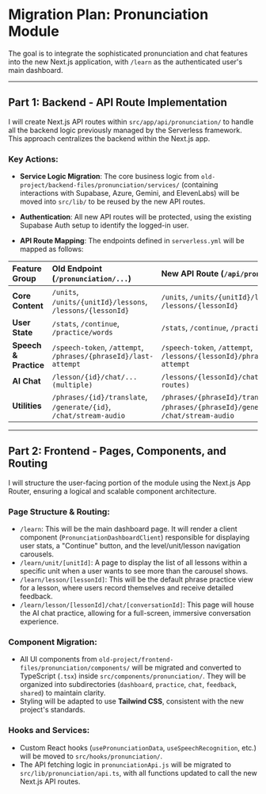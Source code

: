 # Migration Plan: Pronunciation Module

The goal is to integrate the sophisticated pronunciation and chat features into the new Next.js application, with `/learn` as the authenticated user's main dashboard.

---

## Part 1: Backend - API Route Implementation

I will create Next.js API routes within `src/app/api/pronunciation/` to handle all the backend logic previously managed by the Serverless framework. This approach centralizes the backend within the Next.js app.

### Key Actions:

- **Service Logic Migration**: The core business logic from `old-project/backend-files/pronunciation/services/` (containing interactions with Supabase, Azure, Gemini, and ElevenLabs) will be moved into `src/lib/` to be reused by the new API routes.

- **Authentication**: All new API routes will be protected, using the existing Supabase Auth setup to identify the logged-in user.

- **API Route Mapping**: The endpoints defined in `serverless.yml` will be mapped as follows:

| Feature Group         | Old Endpoint (`/pronunciation/...`)                               | New API Route (`/api/pronunciation/...`)                                                    |
| :-------------------- | :---------------------------------------------------------------- | :------------------------------------------------------------------------------------------ |
| **Core Content**      | `/units`, `/units/{unitId}/lessons`, `/lessons/{lessonId}`        | `/units`, `/units/{unitId}/lessons`, `/lessons/{lessonId}`                                  |
| **User State**        | `/stats`, `/continue`, `/practice/words`                          | `/stats`, `/continue`, `/practice-words`                                                    |
| **Speech & Practice** | `/speech-token`, `/attempt`, `/phrases/{phraseId}/last-attempt`   | `/speech-token`, `/attempt`, `/lessons/{lessonId}/phrases/{phraseId}/last-attempt`          |
| **AI Chat**           | `/lesson/{id}/chat/... (multiple)`                                | `/lessons/{lessonId}/chat/... (multiple sub-routes)`                                        |
| **Utilities**         | `/phrases/{id}/translate`, `/generate/{id}`, `/chat/stream-audio` | `/phrases/{phraseId}/translate`, `/phrases/{phraseId}/generate-audio`, `/chat/stream-audio` |

---

## Part 2: Frontend - Pages, Components, and Routing

I will structure the user-facing portion of the module using the Next.js App Router, ensuring a logical and scalable component architecture.

### Page Structure & Routing:

- `/learn`: This will be the main dashboard page. It will render a client component (`PronunciationDashboardClient`) responsible for displaying user stats, a "Continue" button, and the level/unit/lesson navigation carousels.
- `/learn/unit/[unitId]`: A page to display the list of all lessons within a specific unit when a user wants to see more than the carousel shows.
- `/learn/lesson/[lessonId]`: This will be the default phrase practice view for a lesson, where users record themselves and receive detailed feedback.
- `/learn/lesson/[lessonId]/chat/[conversationId]`: This page will house the AI chat practice, allowing for a full-screen, immersive conversation experience.

### Component Migration:

- All UI components from `old-project/frontend-files/pronunciation/components/` will be migrated and converted to TypeScript (`.tsx`) inside `src/components/pronunciation/`. They will be organized into subdirectories (`dashboard`, `practice`, `chat`, `feedback`, `shared`) to maintain clarity.
- Styling will be adapted to use **Tailwind CSS**, consistent with the new project's standards.

### Hooks and Services:

- Custom React hooks (`usePronunciationData`, `useSpeechRecognition`, etc.) will be moved to `src/hooks/pronunciation/`.
- The API fetching logic in `pronunciationApi.js` will be migrated to `src/lib/pronunciation/api.ts`, with all functions updated to call the new Next.js API routes.
